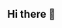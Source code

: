 ## Hi there 👋

<!--
**andressatoledo/andressatoledo** is a ✨ _special_ ✨ repository because its `README.md` (this file) appears on your GitHub profile.

[![MasterHead](https://www.google.com/urlsa=i&url=https%3A%2F%2Fwww.reddit.com%2Fr%2Fwallpapers%2Fcomments%2Fwz75j2%2Fhere_is_5_different_versions_of_the_starry_night%2F&psig=AOvVaw3cRJSwYVprb1EhnQuxvpur&ust=1723589654434000&source=images&cd=vfe&opi=89978449&ved=0CBIQjRxqFwoTCODB9PvF8IcDFQAAAAAdAAAAABAm)](https://github.com/andressatoledo)
